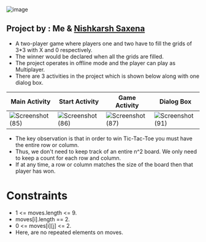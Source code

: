 ![image](https://user-images.githubusercontent.com/94545831/169682812-65b02c76-7064-41ba-8326-d70eacc78013.png)

## Project by : Me & [Nishkarsh Saxena](https://github.com/nishkarsh800)
- A two-player game where players one and two have to fill the grids of 3*3 with X and 0 respectively.
- The winner would be declared when all the grids are filled.
- The project operates in offline mode and the player can play as Multiplayer.
- There are 3 activities in the project which is shown below along with one dialog box. 


|Main Activity|Start Activity| Game Activity|Dialog Box|
| ------- | --- | --- |---|
|![Screenshot (85)](https://user-images.githubusercontent.com/94545831/169682572-9dae95c4-f509-4b8b-ac13-90a2027888c4.png)|![Screenshot (86)](https://user-images.githubusercontent.com/94545831/169682627-53ca92be-0498-4dba-995d-953965ade441.png)|![Screenshot (87)](https://user-images.githubusercontent.com/94545831/169682669-664d2f4a-e07c-45d2-8400-53127960724d.png)|![Screenshot (91)](https://user-images.githubusercontent.com/94545831/169682773-e137362b-0733-4f41-bc9b-66f4074f6fa4.png)

- The key observation is that in order to win Tic-Tac-Toe you must have the entire row or column.
-  Thus, we don't need to keep track of an entire n^2 board. We only need to keep a count for each row and column. 
-  If at any time, a row or column matches the size of the board then that player has won.

# Constraints
- 1 <= moves.length <= 9.
- moves[i].length == 2.
- 0 <= moves[i][j] <= 2.
- Here, are no repeated elements on moves.
